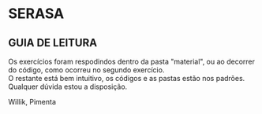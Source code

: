 # SERASA

## GUIA DE LEITURA

Os exercícios foram respodindos dentro da pasta "material", ou ao decorrer do código, como ocorreu no segundo exercício.  
O restante está bem intuitivo, os códigos e as pastas estão nos padrões. Qualquer dúvida estou a disposição.

Willik, Pimenta
